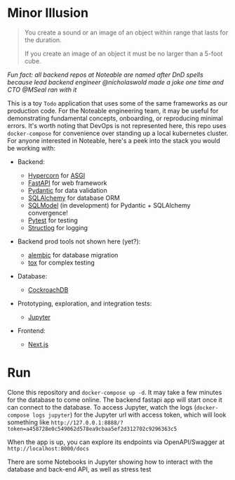 # Minor Illusion

> You create a sound or an image of an object 
> within range that lasts for the duration.
> 
> If you create an image of an object
> it must be no larger than a 5-foot cube.

*Fun fact: all backend repos at Noteable are named after DnD spells because lead backend engineer @nicholaswold made a joke one time and CTO @MSeal ran with it*


This is a toy `Todo` application that uses some of the same frameworks as our production code.  For the Noteable engineering team, it may be useful for demonstrating fundamental concepts, onboarding, or reproducing minimal errors.  It's worth noting that DevOps is not represented here, this repo uses `docker-compose` for convenience over standing up a local kubernetes cluster.  For anyone interested in Noteable, here's a peek into the stack you would be working with:

  * Backend:
    * [Hypercorn](https://pgjones.gitlab.io/hypercorn/) for [ASGI](https://asgi.readthedocs.io/en/latest/)
    * [FastAPI](https://fastapi.tiangolo.com/) for web framework
    * [Pydantic](https://pydantic-docs.helpmanual.io/) for data validation
    * [SQLAlchemy](https://www.sqlalchemy.org/) for database ORM
    * [SQLModel](https://sqlmodel.tiangolo.com/) (in development) for Pydantic + SQLAlchemy convergence!
    * [Pytest](https://docs.pytest.org/) for testing
    * [Structlog](https://www.structlog.org/en/stable/) for logging

  * Backend prod tools not shown here (yet?):
    * [alembic](https://alembic.sqlalchemy.org/en/latest/) for database migration
    * [tox](https://tox.wiki/en/latest/index.html) for complex testing
    
  * Database:
    * [CockroachDB](https://www.cockroachlabs.com/) 

  * Prototyping, exploration, and integration tests:
    * [Jupyter](https://jupyter-docker-stacks.readthedocs.io/en/latest/)

  * Frontend:
    * [Next.js](https://nextjs.org/)
  

# Run

Clone this repository and `docker-compose up -d`.  It may take a few minutes for the database to come online.  The backend fastapi app will start once it can connect to the database.  To access Jupyter, watch the logs (`docker-compose logs jupyter`) for the Jupyter url with access token, which will look something like `http://127.0.0.1:8888/?token=a458728e0c549062d578ea9cbaa5ef2d312702c9296363c5`

When the app is up, you can explore its endpoints via OpenAPI/Swagger at `http://localhost:8000/docs`

There are some Notebooks in Jupyter showing how to interact with the database and back-end API, as well as stress test 